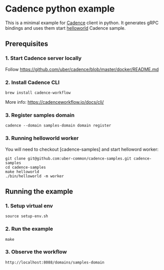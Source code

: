 # Cadence python example

This is a minimal example for [Cadence](https://github.com/uber/cadence) client in python. It generates gRPC bindings and uses them start [helloworld](https://github.com/uber-common/cadence-samples/tree/master/cmd/samples/recipes/helloworld) Cadence sample.

## Prerequisites
### 1. Start Cadence server locally
Follow https://github.com/uber/cadence/blob/master/docker/README.md

### 2. Install Cadence CLI
```
brew install cadence-workflow
```
More info: https://cadenceworkflow.io/docs/cli/

### 3. Register samples domain
```
cadence --domain samples-domain domain register
```

### 3. Running helloworld worker
You will need to checkout [cadence-samples] and start helloword worker:
```
git clone git@github.com:uber-common/cadence-samples.git cadence-samples
cd cadence-samples
make helloworld
./bin/helloworld -m worker
```


## Running the example
### 1. Setup virtual env
```
source setup-env.sh
```

### 2. Run the example
```
make
```

### 3. Observe the workflow
```
http://localhost:8088/domains/samples-domain
```
